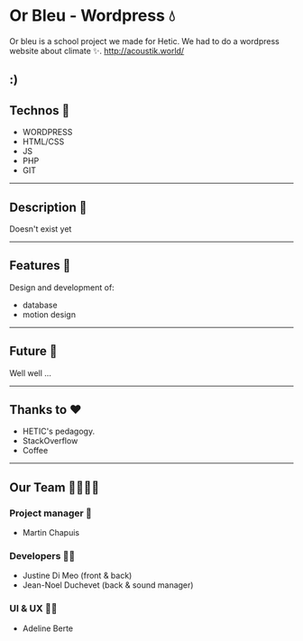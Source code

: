 # Or Bleu - Wordpress 💧
Or bleu is a school project we made for Hetic. We had to do a wordpress website about climate ✨. 
http://acoustik.world/


:) 
---

## Technos 🚀

* WORDPRESS
* HTML/CSS
* JS
* PHP
* GIT

---

## Description 📒
Doesn't exist yet

---

## Features 🤙
Design and development of:
* database
* motion design

---

## Future 👀

Well well ...

---

## Thanks to ❤️

* HETIC's pedagogy.
* StackOverflow
* Coffee

---

## Our Team 👨‍👩‍👧‍👦
### Project manager 👮
* Martin Chapuis

### Developers 👨‍💻
* Justine Di Meo (front & back)
* Jean-Noel Duchevet (back & sound manager) 

### UI & UX 👩‍🎨
* Adeline Berte